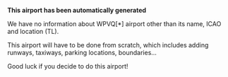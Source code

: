 **This airport has been automatically generated**

We have no information about WPVQ[*] airport other than its name, ICAO and location (TL).

This airport will have to be done from scratch, which includes adding runways, taxiways, parking locations, boundaries...

Good luck if you decide to do this airport!